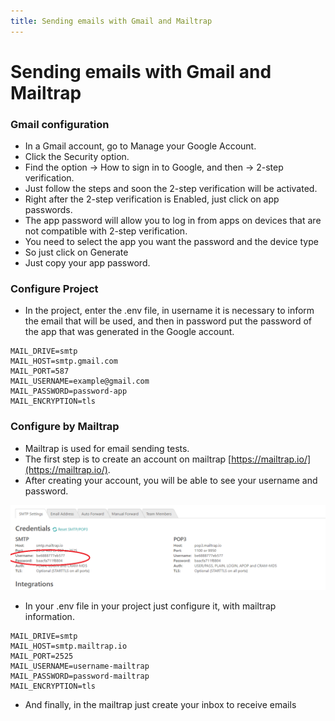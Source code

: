 ```yaml
---
title: Sending emails with Gmail and Mailtrap
---
```


# Sending emails with Gmail and Mailtrap

### **Gmail configuration**

* In a Gmail account, go to Manage your Google Account.
* Click the Security option.
* Find the option → How to sign in to Google, and then → 2-step verification.
* Just follow the steps and soon the 2-step verification will be activated.
* Right after the 2-step verification is Enabled, just click on app passwords.
* The app password will allow you to log in from apps on devices that are not compatible with 2-step verification.
* You need to select the app you want the password and the device type
* So just click on Generate
* Just copy your app password.

### **Configure Project**

* In the project, enter the .env file, in username it is necessary to inform the email that will be used, and then in password put the password of the app that was generated in the Google account.
````
MAIL_DRIVE=smtp
MAIL_HOST=smtp.gmail.com
MAIL_PORT=587
MAIL_USERNAME=example@gmail.com
MAIL_PASSWORD=password-app
MAIL_ENCRYPTION=tls
````

### **Configure by Mailtrap**

* Mailtrap is used for email sending tests.
* The first step is to create an account on mailtrap [https://mailtrap.io/](https://mailtrap.io/).
* After creating your account, you will be able to see your username and password.

![tutorial-email.png](tutorial-email.png)

* In your .env file in your project just configure it, with mailtrap information.
````
MAIL_DRIVE=smtp
MAIL_HOST=smtp.mailtrap.io
MAIL_PORT=2525
MAIL_USERNAME=username-mailtrap
MAIL_PASSWORD=password-mailtrap
MAIL_ENCRYPTION=tls
````
* And finally, in the mailtrap just create your inbox to receive emails